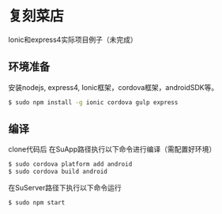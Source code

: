 复刻菜店
=====================

Ionic和express4实际项目例子（未完成）

## 环境准备

安装nodejs, express4, Ionic框架，cordova框架，androidSDK等。

```bash
$ sudo npm install -g ionic cordova gulp express
```

## 编译

clone代码后
在SuApp路径执行以下命令进行编译（需配置好环境）

```bash
$ sudo cordova platform add android
$ sudo cordova build android
```

在SuServer路径下执行以下命令运行

```bash
$ sudo npm start
```

